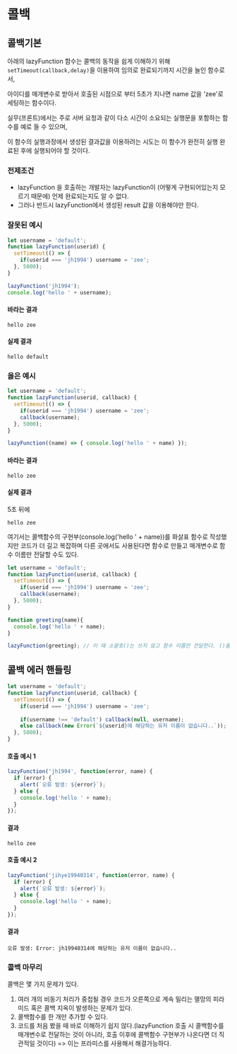# 콜백

## 콜백기본

아래의 lazyFunction 함수는 콜백의 동작을 쉽게 이해하기 위해 `setTimeout(callback,delay)`을 이용하여 임의로 완료되기까지 시간을 늘인  함수로서,

아이디를 매개변수로 받아서 호출된 시점으로 부터 5초가 지나면 name 값을 'zee'로 세팅하는 함수이다.

실무(프론트)에서는 주로 서버 요청과 같이 다소 시간이 소요되는 실행문을 포함하는 함수를 예로 들 수 있으며,

이 함수의 실행과정에서 생성된 결과값을 이용하려는 시도는 이 함수가 완전히 실행 완료된 후에 실행되어야 할 것이다.

### 전제조건
* lazyFunction 을 호출하는 개발자는 lazyFunction이 (어떻게 구현되어있는지 모르기 때문에) 언제 완료되는지도 알 수 없다.
* 그러나 반드시 lazyFunction에서 생성된 result 값을 이용해야만 한다. 

### 잘못된 예시
```javascript
let username = 'default';
function lazyFunction(userid) {
  setTimeout(() => {
    if(userid === 'jh1994') username = 'zee';
  }, 5000);
}

lazyFunction('jh1994');
console.log('hello ' + username);
```
#### 바라는 결과
`hello zee`
#### 실제 결과
`hello default`

### 옳은 예시
```javascript
let username = 'default';
function lazyFunction(userid, callback) {
  setTimeout(() => {
    if(userid === 'jh1994') username = 'zee';
    callback(username);
  }, 5000);
}

lazyFunction((name) => { console.log('hello ' + name) });

```

#### 바라는 결과
`hello zee`

#### 실제 결과
5초 뒤에

`hello zee`

여기서는 콜백함수의 구현부(console.log('hello ' + name))를 화살표 함수로 작성했지만 코드가 더 길고 복잡하며 다른 곳에서도 사용된다면 함수로 만들고 매개변수로 함수 이름만 전달할 수도 있다.

```javascript
let username = 'default';
function lazyFunction(userid, callback) {
  setTimeout(() => {
    if(userid === 'jh1994') username = 'zee';
    callback(username);
  }, 5000);
}

function greeting(name){
  console.log('hello ' + name);
}

lazyFunction(greeting); // 이 때 소괄호()는 쓰지 않고 함수 이름만 전달한다. ()를 쓰면 함수를 실행하여 그 반환값이 나오기 때문임.

```

## 콜백 에러 핸들링

```javascript
let username = 'default';
function lazyFunction(userid, callback) {
  setTimeout(() => {
    if(userid === 'jh1994') username = 'zee';
    
    if(username !== 'default') callback(null, username);
    else callback(new Error(`${userid}에 해당하는 유저 이름이 없습니다..`));
  }, 5000);
}
```
#### 호출 예시 1
```javascript
lazyFunction('jh1994', function(error, name) {
  if (error) {
    alert(`오류 발생: ${error}`);
  } else {
    console.log('hello ' + name);
  }
});
```
#### 결과
`hello zee`
#### 호출 예시 2
```javascript
lazyFunction('jihye19940314', function(error, name) {
  if (error) {
    alert(`오류 발생: ${error}`);
  } else {
    console.log('hello ' + name);
  }
});

```
#### 결과
`오류 발생: Error: jh19940314에 해당하는 유저 이름이 없습니다..`

### 콜백 마무리

콜백은 몇 가지 문제가 있다.
1. 여러 개의 비동기 처리가 중첩될 경우 코드가 오른쪽으로 계속 밀리는 멸망의 피라미드 혹은 콜백 지옥이 발생하는 문제가 있다. 
2. 콜백함수를 한 개만 추가할 수 있다.
3. 코드를 처음 봤을 때 바로 이해하기 쉽지 않다.(lazyFunction 호출 시 콜백함수를 매개변수로 전달하는 것이 아니라, 호출 이후에 콜백함수 구현부가 나온다면 더 직관적일 것이다)
=> 이는 프라미스를 사용해서 해결가능하다.






